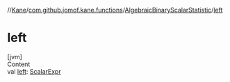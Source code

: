 //[Kane](../../index.md)/[com.github.jomof.kane.functions](../index.md)/[AlgebraicBinaryScalarStatistic](index.md)/[left](left.md)



# left  
[jvm]  
Content  
val [left](left.md): [ScalarExpr](../../com.github.jomof.kane.impl/-scalar-expr/index.md)  



